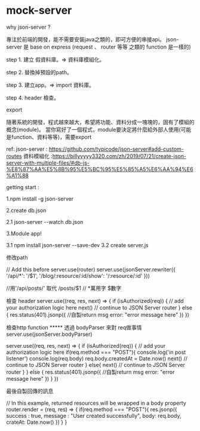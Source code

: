 # mock-server

why json-server ?

專注於前端的開發，能不需要安裝java之類的，即可方便的串接api。
json-server 是 base on express (request 、 router 等等 之類的 function 是一樣的)

step 1. 建立 假資料庫。=> 資料庫模組化。

step 2. 替換掉預設的path。

step 3. 建立app。=> import 資料庫。

step 4. header 檢查。


export

隨著系統的開發，程式越來越大，希望將功能、資料分成一塊塊的，固有了模組的概念(module)。
當你寫好了一個程式，module要決定將什麼給外部人使用(可能是function、資料等等)，需要export


ref: 
json-server :  https://github.com/typicode/json-server#add-custom-routes
資料模組化 :https://billyyyyy3320.com/zh/2019/07/21/create-json-server-with-multiple-files/#db-js-%E8%87%AA%E5%8B%95%E5%BC%95%E5%85%A5%E6%AA%94%E6%A1%88

getting start :

1.npm install -g json-server

2.create db.json

  2.1 json-server --watch db.json

3.Module app!

  3.1 npm install json-server --save-dev
  3.2 create server.js

修改path

// Add this before server.use(router)
server.use(jsonServer.rewriter({
  '/api/*': '/$1',
  '/blog/:resource/:id/show': '/:resource/:id'
}))
 
//用'/api/posts/' 取代 /posts/$1 
// *萬用字 $數字

檢查 header
server.use((req, res, next) => {
    if (isAuthorized(req)) { // add your authorization logic here
        next() // continue to JSON Server router
    } else {
      res.status(401).jsonp({
        //自製return msg
        error: "error message here"
      })
   })
   
檢查http function
***** 透過 bodyParser 來對 req做事情
server.use(jsonServer.bodyParser)


server.use((req, res, next) => {
    if (isAuthorized(req)) { // add your authorization logic here
      if(req.method === "POST"){
        console.log('in post listener')
        console.log(req.body)
        req.body.createdAt = Date.now()
        next() // continue to JSON Server router
      }
      else{
        next() // continue to JSON Server router
      }
    } else {
      res.status(401).jsonp({
        //自製return msg
        error: "error message here"
      })
    }
   })

最後自製回傳的訊息

   // In this example, returned resources will be wrapped in a body property
router.render = (req, res) => {
  if(req.method === "POST"){
  res.jsonp({
    success : true,
    message : "User created successfully",
    body: req.body,
    crateAt: Date.now()
  })
}
}

